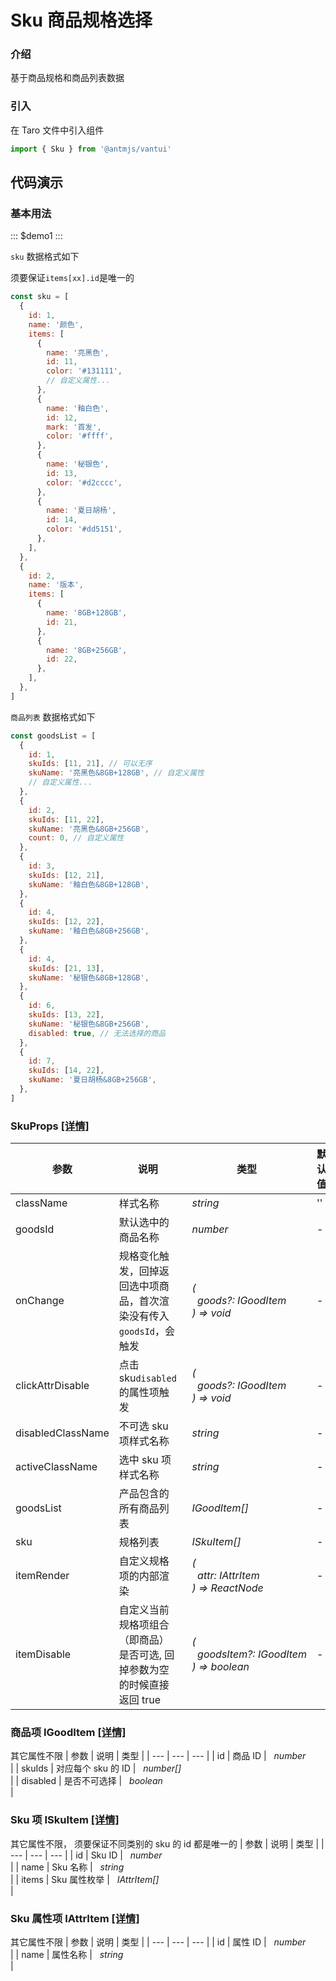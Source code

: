 # Sku 商品规格选择

### 介绍

基于商品规格和商品列表数据

### 引入

在 Taro 文件中引入组件

```js
import { Sku } from '@antmjs/vantui'
```

## 代码演示

### 基本用法

::: $demo1 :::

`sku` 数据格式如下

须要保证`items[xx].id`是唯一的

```js common
const sku = [
  {
    id: 1,
    name: '颜色',
    items: [
      {
        name: '亮黑色',
        id: 11,
        color: '#131111',
        // 自定义属性...
      },
      {
        name: '釉白色',
        id: 12,
        mark: '首发',
        color: '#ffff',
      },
      {
        name: '秘银色',
        id: 13,
        color: '#d2cccc',
      },
      {
        name: '夏日胡杨',
        id: 14,
        color: '#dd5151',
      },
    ],
  },
  {
    id: 2,
    name: '版本',
    items: [
      {
        name: '8GB+128GB',
        id: 21,
      },
      {
        name: '8GB+256GB',
        id: 22,
      },
    ],
  },
]
```

`商品列表` 数据格式如下

```js common
const goodsList = [
  {
    id: 1,
    skuIds: [11, 21], // 可以无序
    skuName: '亮黑色&8GB+128GB', // 自定义属性
    // 自定义属性...
  },
  {
    id: 2,
    skuIds: [11, 22],
    skuName: '亮黑色&8GB+256GB',
    count: 0, // 自定义属性
  },
  {
    id: 3,
    skuIds: [12, 21],
    skuName: '釉白色&8GB+128GB',
  },
  {
    id: 4,
    skuIds: [12, 22],
    skuName: '釉白色&8GB+256GB',
  },
  {
    id: 4,
    skuIds: [21, 13],
    skuName: '秘银色&8GB+128GB',
  },
  {
    id: 6,
    skuIds: [13, 22],
    skuName: '秘银色&8GB+256GB',
    disabled: true, // 无法选择的商品
  },
  {
    id: 7,
    skuIds: [14, 22],
    skuName: '夏日胡杨&8GB+256GB',
  },
]
```

### SkuProps [[详情]](https://github.com/AntmJS/vantui/tree/main/packages/vantui/types/sku.d.ts)

| 参数              | 说明                                                                    | 类型                                                                                                               | 默认值 | 必填    |
| ----------------- | ----------------------------------------------------------------------- | ------------------------------------------------------------------------------------------------------------------ | ------ | ------- |
| className         | 样式名称                                                                | _&nbsp;&nbsp;string<br/>_                                                                                          | ''     | `false` |
| goodsId           | 默认选中的商品名称                                                      | _&nbsp;&nbsp;number<br/>_                                                                                          | -      | `false` |
| onChange          | 规格变化触发，回掉返回选中项商品，首次渲染没有传入`goodsId`，会触发     | _&nbsp;&nbsp;(<br/>&nbsp;&nbsp;&nbsp;&nbsp;goods?:&nbsp;IGoodItem<br/>&nbsp;&nbsp;)&nbsp;=>&nbsp;void<br/>_        | -      | `false` |
| clickAttrDisable  | 点击 sku`disabled`的属性项触发                                          | _&nbsp;&nbsp;(<br/>&nbsp;&nbsp;&nbsp;&nbsp;goods?:&nbsp;IGoodItem<br/>&nbsp;&nbsp;)&nbsp;=>&nbsp;void<br/>_        | -      | `false` |
| disabledClassName | 不可选 sku 项样式名称                                                   | _&nbsp;&nbsp;string<br/>_                                                                                          | -      | `false` |
| activeClassName   | 选中 sku 项样式名称                                                     | _&nbsp;&nbsp;string<br/>_                                                                                          | -      | `false` |
| goodsList         | 产品包含的所有商品列表                                                  | _&nbsp;&nbsp;IGoodItem[]<br/>_                                                                                     | -      | `true`  |
| sku               | 规格列表                                                                | _&nbsp;&nbsp;ISkuItem[]<br/>_                                                                                      | -      | `true`  |
| itemRender        | 自定义规格项的内部渲染                                                  | _&nbsp;&nbsp;(<br/>&nbsp;&nbsp;&nbsp;&nbsp;attr:&nbsp;IAttrItem<br/>&nbsp;&nbsp;)&nbsp;=>&nbsp;ReactNode<br/>_     | -      | `false` |
| itemDisable       | 自定义当前规格项组合（即商品）是否可选, 回掉参数为空的时候直接返回 true | _&nbsp;&nbsp;(<br/>&nbsp;&nbsp;&nbsp;&nbsp;goodsItem?:&nbsp;IGoodItem<br/>&nbsp;&nbsp;)&nbsp;=>&nbsp;boolean<br/>_ | -      | `false` |

### 商品项 IGoodItem [[详情]](https://github.com/AntmJS/vantui/tree/main/packages/vantui/types/sku.d.ts)

其它属性不限
| 参数 | 说明 | 类型 |
| --- | --- | --- |
| id | 商品 ID | _&nbsp;&nbsp;number<br/>_ |
| skuIds | 对应每个 sku 的 ID | _&nbsp;&nbsp;number[]<br/>_ |
| disabled | 是否不可选择 | _&nbsp;&nbsp;boolean<br/>_ |

### Sku 项 ISkuItem [[详情]](https://github.com/AntmJS/vantui/tree/main/packages/vantui/types/sku.d.ts)

其它属性不限， 须要保证不同类别的 sku 的 id 都是唯一的
| 参数 | 说明 | 类型 |
| --- | --- | --- |
| id | Sku ID | _&nbsp;&nbsp;number<br/>_ |
| name | Sku 名称 | _&nbsp;&nbsp;string<br/>_ |
| items | Sku 属性枚举 | _&nbsp;&nbsp;IAttrItem[]<br/>_ |

### Sku 属性项 IAttrItem [[详情]](https://github.com/AntmJS/vantui/tree/main/packages/vantui/types/sku.d.ts)

其它属性不限
| 参数 | 说明 | 类型 |
| --- | --- | --- |
| id | 属性 ID | _&nbsp;&nbsp;number<br/>_ |
| name | 属性名称 | _&nbsp;&nbsp;string<br/>_ |
